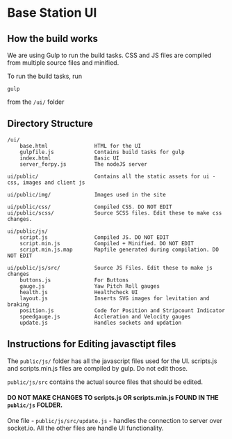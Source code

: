 # Base Station UI

## How the build works 

We are using Gulp to run the build tasks.  CSS and JS files are compiled from multiple source files and minified. 

To run the build tasks, run 

    gulp 

from the `/ui/` folder

## Directory Structure 

    /ui/
        base.html               HTML for the UI
        gulpfile.js             Contains build tasks for gulp
        index.html              Basic UI
        server_forpy.js         The nodeJS server

    ui/public/                  Contains all the static assets for ui - css, images and client js
    
    ui/public/img/              Images used in the site
   
    ui/public/css/              Compiled CSS. DO NOT EDIT
    ui/public/scss/             Source SCSS files. Edit these to make css changes.

    ui/public/js/
        script.js               Compiled JS. DO NOT EDIT
        script.min.js           Compiled + Minified. DO NOT EDIT
        script.min.js.map       Mapfile generated during compilation. DO NOT EDIT
    
    ui/public/js/src/           Source JS Files. Edit these to make js changes
        buttons.js              For Buttons
        gauge.js                Yaw Pitch Roll gauges
        health.js               Healthcheck UI
        layout.js               Inserts SVG images for levitation and braking
        position.js             Code for Position and Stripcount Indicator
        speedgauge.js           Accleration and Velocity gauges
        update.js               Handles sockets and updation


## Instructions for Editing javasctipt files  

The `public/js/` folder has all the javascript files used for the UI. scripts.js and scripts.min.js files are compiled by gulp. Do not edit those. 

`public/js/src` contains the actual source files that should be edited. 

#### DO NOT MAKE CHANGES TO **scripts.js** OR **scripts.min.js** FOUND IN THE `public/js` FOLDER.

One file -  `public/js/src/update.js` - handles the connection to server over socket.io. All the other files are handle UI functionality.


